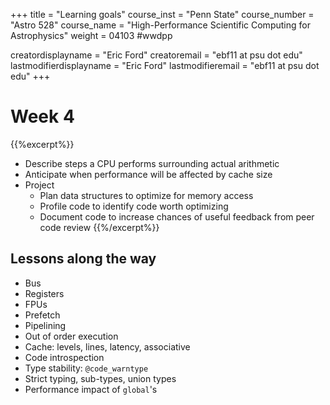 +++
title = "Learning goals"
course_inst = "Penn State"
course_number = "Astro 528"
course_name = "High-Performance Scientific Computing for Astrophysics"
weight = 04103  #wwdpp


creatordisplayname = "Eric Ford"
creatoremail = "ebf11 at psu dot edu"
lastmodifierdisplayname = "Eric Ford"
lastmodifieremail = "ebf11 at psu dot edu"
+++

# Week 4
{{%excerpt%}}
- Describe steps a CPU performs surrounding actual arithmetic
- Anticipate when performance will be affected by cache size
- Project
   - Plan data structures to optimize for memory access
   - Profile code to identify code worth optimizing
   - Document code to increase chances of useful feedback from peer code review
{{%/excerpt%}}

## Lessons along the way
- Bus
- Registers
- FPUs
- Prefetch
- Pipelining
- Out of order execution
- Cache: levels, lines, latency, associative
- Code introspection
- Type stability: `@code_warntype`
- Strict typing, sub-types, union types
- Performance impact of `global`'s
